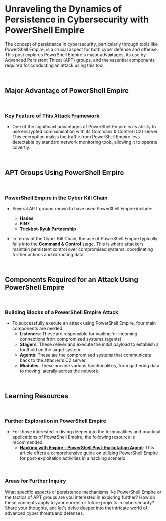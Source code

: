 # Unraveling the Dynamics of Persistence in Cybersecurity with PowerShell Empire

The concept of persistence in cybersecurity, particularly through tools like PowerShell Empire, is a crucial aspect for both cyber defense and offense. This post explores PowerShell Empire's major advantages, its use by Advanced Persistent Threat (APT) groups, and the essential components required for conducting an attack using this tool.

<br>

## Major Advantage of PowerShell Empire

<br>

### Key Feature of This Attack Framework

- One of the significant advantages of PowerShell Empire is its ability to use encrypted communication with its Command & Control (C2) server. This encryption makes the traffic from PowerShell Empire less detectable by standard network monitoring tools, allowing it to operate covertly.

<br>

## APT Groups Using PowerShell Empire

<br>

### PowerShell Empire in the Cyber Kill Chain

- Several APT groups known to have used PowerShell Empire include:
  - **Hades**
  - **FIN7**
  - **Trickbot-Ryuk Partnership**

- In terms of the Cyber Kill Chain, the use of PowerShell Empire typically falls into the **Command & Control** stage. This is where attackers maintain persistent control over compromised systems, coordinating further actions and extracting data.

<br>

## Components Required for an Attack Using PowerShell Empire

<br>

### Building Blocks of a PowerShell Empire Attack

- To successfully execute an attack using PowerShell Empire, four main components are needed:
  - **Listeners**: These are responsible for waiting for incoming connections from compromised systems (agents).
  - **Stagers**: These deliver and execute the initial payload to establish a foothold on the target system.
  - **Agents**: These are the compromised systems that communicate back to the attacker's C2 server.
  - **Modules**: These provide various functionalities, from gathering data to moving laterally across the network.

<br>

## Learning Resources

<br>

### Further Exploration in PowerShell Empire

- For those interested in diving deeper into the technicalities and practical applications of PowerShell Empire, the following resource is recommended:
  - **[Hacking with Empire – PowerShell Post-Exploitation Agent](https://www.hackingarticles.in/hacking-with-empire-powershell-post-exploitation-agent/)**: This article offers a comprehensive guide on utilizing PowerShell Empire for post-exploitation activities in a hacking scenario.

<br>

### Areas for Further Inquiry

What specific aspects of persistence mechanisms like PowerShell Empire or the tactics of APT groups are you interested in exploring further? How do these concepts apply to your current or future projects in cybersecurity? Share your thoughts, and let's delve deeper into the intricate world of advanced cyber threats and defenses.
